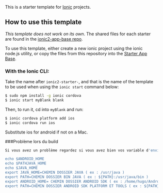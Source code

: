 This is a starter template for [Ionic](http://ionicframework.com/docs/) projects.

## How to use this template

*This template does not work on its own*. The shared files for each starter are found in the [ionic2-app-base repo](https://github.com/ionic-team/ionic2-app-base).

To use this template, either create a new ionic project using the ionic node.js utility, or copy the files from this repository into the [Starter App Base](https://github.com/ionic-team/ionic2-app-base).

### With the Ionic CLI:

Take the name after `ionic2-starter-`, and that is the name of the template to be used when using the `ionic start` command below:

```bash
$ sudo npm install -g ionic cordova
$ ionic start myBlank blank
```

Then, to run it, cd into `myBlank` and run:

```bash
$ ionic cordova platform add ios
$ ionic cordova run ios
```

Substitute ios for android if not on a Mac.

###Problème lors du build
```bash
Si vous avez un problème regardez si vous avez bien vos variable d'environement a jour

echo $ANDROID_HOME
echo $PATHJAVA_HOME
echo $JAVA_HOME
export JAVA_HOME=CHEMIN DOSSIER JAVA ( ex : /usr/java )
export PATH=CHEMIN DOSSIER BIN JAVA ( ex : ${PATH}:/usr/java/bin )
export ANDROID_HOME= CHEMIN DOSSIER ANDROID SDK ( ex : /home/hugo/Android/Sdk )
export PATH=CHEMIN DOSSIER ANDROID SDK PLATFORM ET TOOLS ( ex : ${PATH}:$ANDROID_HOME/tools:$ANDROID_HOME/platform-tools )
```

